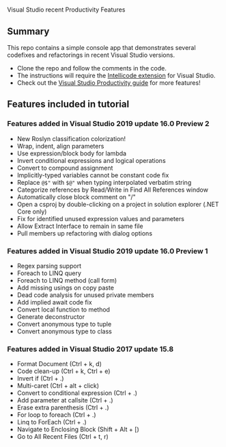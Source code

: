 #
Visual Studio recent Productivity Features

## Summary
This repo contains a simple console app that demonstrates several codefixes and refactorings in recent Visual Studio versions.

- Clone the repo and follow the comments in the code.
- The instructions will require the [Intellicode extension](https://marketplace.visualstudio.com/items?itemName=VisualStudioExptTeam.VSIntelliCode) for Visual Studio.
- Check out the [Visual Studio Productivity guide](https://aka.ms/vs2017guide) for more features!

## Features included in tutorial

### Features added in Visual Studio 2019 update 16.0 Preview 2
- New Roslyn classification colorization!
- Wrap, indent, align parameters
- Use expression/block body for lambda
- Invert conditional expressions and logical operations
- Convert to compound assignment
- Implicitly-typed variables cannot be constant code fix
- Replace `@$"` with `$@"` when typing interpolated verbatim string
- Categorize references by Read/Write in Find All References window
- Automatically close block comment on "/"
- Open a csproj by double-clicking on a project in solution explorer (.NET Core only)
- Fix for identified unused expression values and parameters
- Allow Extract Interface to remain in same file
- Pull members up refactoring with dialog options

### Features added in Visual Studio 2019 update 16.0 Preview 1
- Regex parsing support
- Foreach to LINQ query
- Foreach to LINQ method (call form)
- Add missing usings on copy paste
- Dead code analysis for unused private members
- Add implied await code fix
- Convert local function to method
- Generate deconstructor
- Convert anonymous type to tuple
- Convert anonymous type to class

### Features added in Visual Studio 2017 update 15.8
- Format Document (Ctrl + k, d)
- Code clean-up (Ctrl + k, Ctrl + e)
- Invert if (Ctrl + .)
- Multi-caret (Ctrl + alt + click)
- Convert to conditional expression (Ctrl + .)
- Add parameter at callsite (Ctrl + .)
- Erase extra parenthesis (Ctrl + .)
- For loop to foreach (Ctrl + .)
- Linq to ForEach (Ctrl + .)
- Navigate to Enclosing Block (Shift + Alt + \[)
- Go to All Recent Files (Ctrl + t, r)

